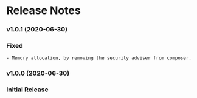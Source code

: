 #   Release Notes

### v1.0.1 (2020-06-30)

### Fixed
    - Memory allocation, by removing the security adviser from composer.

### v1.0.0 (2020-06-30)

### Initial Release
    
